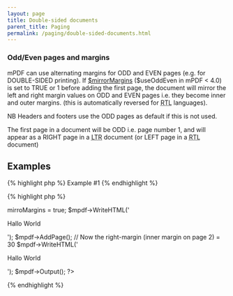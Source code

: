 ```yaml
---
layout: page
title: Double-sided documents
parent_title: Paging
permalink: /paging/double-sided-documents.html
---
```


<div id="bpmbook" class="bpmbook" style="direction:ltr;">
<div class="topic_user_field">
<div id="U0">
<h3>Odd/Even pages and margins</h3>
<p>mPDF can use alternating margins for <span class="smallblock">ODD</span> and <span class="smallblock">EVEN</span> pages (e.g. for <span class="smallblock">DOUBLE-SIDED</span> printing). If <a href="/reference/mpdf-variables/mirrormargins.html">$mirrorMargins</a> ($useOddEven in mPDF &lt; 4.0) is set to <span class="smallblock">TRUE</span> or 1 before adding the first page, the document will mirror the left and right margin values on <span class="smallblock">ODD</span> and <span class="smallblock">EVEN</span> pages i.e. they become inner and outer margins. (this is automatically reversed for <acronym title="Right-to-Left document, used for Hebrew and Arabic languages">RTL</acronym> languages).</p>
<p>NB Headers and footers use the <span class="smallblock">ODD</span> pages as default if this is not used.</p>
<p>The first page in a document will be <span class="smallblock">ODD</span> i.e. page number 1, and will appear as a <span class="smallblock">RIGHT</span> page in a <acronym title="Left-to-Right document, used for most langauges">LTR</acronym> document (or <span class="smallblock">LEFT</span> page in a <acronym title="Right-to-Left document, used for Hebrew and Arabic languages">RTL</acronym> document)</p>
<h2>Examples</h2>

{% highlight php %}
Example #1
{% endhighlight %}

{% highlight php %}
<?php

<?php

// Define a document with default left-margin=30 and right-margin=10

$mpdf=new mPDF('','', 0, '', 30, 10);

$mpdf->mirroMargins = true;

$mpdf->WriteHTML('<p>Hallo World</p>');

$mpdf->AddPage();

// Now the right-margin (inner margin on page 2) = 30

$mpdf->WriteHTML('<p>Hallo World</p>');

$mpdf->Output();

?>
{% endhighlight %}

</div>
</div>

